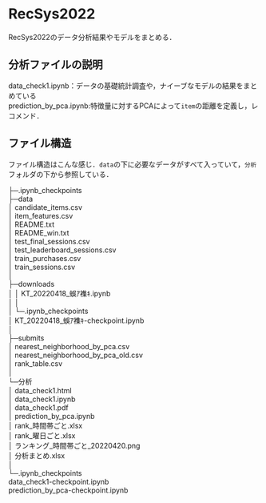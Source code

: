 # RecSys2022
RecSys2022のデータ分析結果やモデルをまとめる．

## 分析ファイルの説明
data_check1.ipynb：データの基礎統計調査や，ナイーブなモデルの結果をまとめている  
prediction_by_pca.ipynb:特徴量に対するPCAによって`item`の距離を定義し，レコメンド．  
  
## ファイル構造
ファイル構造はこんな感じ．`data`の下に必要なデータがすべて入っていて，`分析`フォルダの下から参照している．  

├─.ipynb_checkpoints  
├─data  
│      candidate_items.csv  
│      item_features.csv  
│      README.txt  
│      README_win.txt  
│      test_final_sessions.csv  
│      test_leaderboard_sessions.csv  
│      train_purchases.csv  
│      train_sessions.csv  
│  
├─downloads  
│  │  KT_20220418_蜈ｱ襍ｷ.ipynb  
│  │  
│  └─.ipynb_checkpoints  
│          KT_20220418_蜈ｱ襍ｷ-checkpoint.ipynb  
│  
├─submits  
│      nearest_neighborhood_by_pca.csv  
│      nearest_neighborhood_by_pca_old.csv  
│      rank_table.csv  
│  
└─分析  
    │  data_check1.html  
    │  data_check1.ipynb  
    │  data_check1.pdf  
    │  prediction_by_pca.ipynb  
    │  rank_時間帯ごと.xlsx  
    │  rank_曜日ごと.xlsx  
    │  ランキング_時間帯ごと_20220420.png  
    │  分析まとめ.xlsx  
    │  
    └─.ipynb_checkpoints  
            data_check1-checkpoint.ipynb  
            prediction_by_pca-checkpoint.ipynb  
